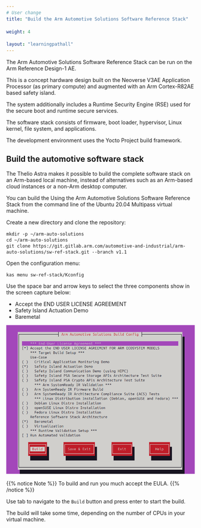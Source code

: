 ```yaml
---
# User change
title: "Build the Arm Automotive Solutions Software Reference Stack"

weight: 4

layout: "learningpathall"
---
```


The Arm Automotive Solutions Software Reference Stack can be run on the Arm Reference Design-1 AE. 

This is a concept hardware design built on the Neoverse V3AE Application Processor (as primary compute) and augmented with an Arm Cortex-R82AE based safety island. 

The system additionally includes a Runtime Security Engine (RSE) used for the secure boot and runtime secure services.

The software stack consists of firmware, boot loader, hypervisor, Linux kernel, file system, and applications. 

The development environment uses the Yocto Project build framework. 

## Build the automotive software stack

The Thelio Astra makes it possible to build the complete software stack on an Arm-based local machine, instead of alternatives such as an Arm-based cloud instances or a non-Arm desktop computer.

You can build the Using the Arm Automotive Solutions Software Reference Stack from the command line of the Ubuntu 20.04 Multipass virtual machine. 

Create a new directory and clone the repository:

```console
mkdir -p ~/arm-auto-solutions
cd ~/arm-auto-solutions
git clone https://git.gitlab.arm.com/automotive-and-industrial/arm-auto-solutions/sw-ref-stack.git --branch v1.1
```

Open the configuration menu:

```console
kas menu sw-ref-stack/Kconfig
```

Use the space bar and arrow keys to select the three components show in the screen capture below:
- Accept the END USER LICENSE AGREEMENT
- Safety Island Actuation Demo
- Baremetal 

![configuration #center](configure.png)

{{% notice Note %}}
To build and run you much accept the EULA. 
{{% /notice %}}

Use tab to navigate to the `Build` button and press enter to start the build.

The build will take some time, depending on the number of CPUs in your virtual machine.

